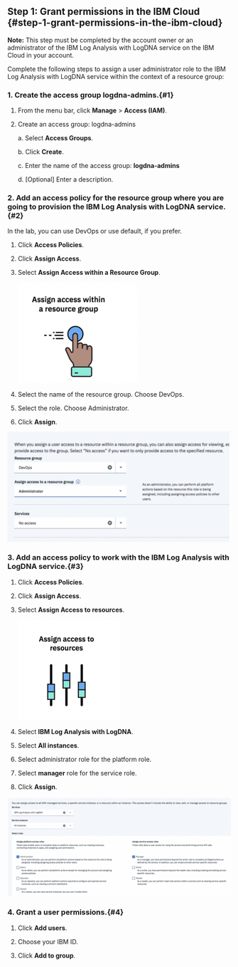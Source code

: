 ## Step 1: Grant permissions in the IBM Cloud {#step-1-grant-permissions-in-the-ibm-cloud}

**Note:** This step must be completed by the account owner or an administrator of the IBM Log Analysis with LogDNA service on the IBM Cloud in your account.

Complete the following steps to assign a user administrator role to the IBM Log Analysis with LogDNA service within the context of a resource group:

### 1. Create the access group **logdna-admins**.{#1}

1. From the menu bar, click **Manage** &gt; **Access (IAM)**.

2. Create an access group: logdna-admins  
        
    a. Select **Access Groups**.

    b. Click **Create**.

    c. Enter the name of the access group: **logdna-admins**

    d. [Optional] Enter a description.

### 2. Add an access policy for the resource group where you are going to provision the IBM Log Analysis with LogDNA service.{#2}

In the lab, you can use DevOps or use default, if you prefer.

1. Click **Access Policies**.

2. Click **Assign Access**.

3. Select **Assign Access within a Resource Group**.

    ![](../images/logdna_img3.png)

4. Select the name of the resource group. Choose DevOps.

5. Select the role. Choose Administrator.

6. Click **Assign**.

![](../images/logdna_img4.png)

### 3. Add an access policy to work with the IBM Log Analysis with LogDNA service.{#3}

1. Click **Access Policies**.

2. Click **Assign Access**.

3. Select **Assign Access to resources**.

    ![](../images/logdna_img5.png)

4. Select **IBM Log Analysis with LogDNA**.

5. Select **All instances**.

6. Select administrator role for the platform role.

7. Select **manager** role for the service role.

8. Click **Assign**.

![](../images/logdna_img6.png)

### 4. Grant a user permissions.{#4}

1. Click **Add users**.

2. Choose your IBM ID.

3. Click **Add to group**.


